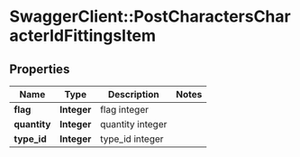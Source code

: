 # SwaggerClient::PostCharactersCharacterIdFittingsItem

## Properties
Name | Type | Description | Notes
------------ | ------------- | ------------- | -------------
**flag** | **Integer** | flag integer | 
**quantity** | **Integer** | quantity integer | 
**type_id** | **Integer** | type_id integer | 


